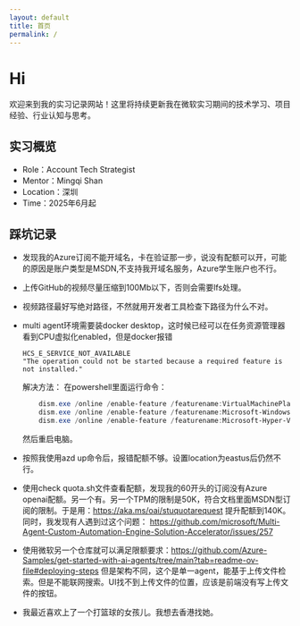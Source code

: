 ```yaml
---
layout: default
title: 首页
permalink: /
---
```


# Hi

欢迎来到我的实习记录网站！这里将持续更新我在微软实习期间的技术学习、项目经验、行业认知与思考。

## 实习概览

- Role：Account Tech Strategist
- Mentor：Mingqi Shan
- Location：深圳
- Time：2025年6月起

## 踩坑记录

- 发现我的Azure订阅不能开域名，卡在验证那一步，说没有配额可以开，可能的原因是账户类型是MSDN,不支持我开域名服务，Azure学生账户也不行。
- 上传GitHub的视频尽量压缩到100Mb以下，否则会需要lfs处理。
- 视频路径最好写绝对路径，不然就用开发者工具检查下路径为什么不对。

- multi agent环境需要装docker desktop，这时候已经可以在任务资源管理器看到CPU虚拟化enabled，但是docker报错
    ```
    HCS_E_SERVICE_NOT_AVAILABLE
    "The operation could not be started because a required feature is not installed."
    ```
    解决方法：
    在powershell里面运行命令：

    ```powershell
        dism.exe /online /enable-feature /featurename:VirtualMachinePlatform /all /norestart
        dism.exe /online /enable-feature /featurename:Microsoft-Windows-Subsystem-Linux /all /norestart
        dism.exe /online /enable-feature /featurename:Microsoft-Hyper-V-All /all /norestart
    ```

    然后重启电脑。

- 按照我使用azd up命令后，报错配额不够。设置location为eastus后仍然不行。

- 使用check quota.sh文件查看配额，发现我的60开头的订阅没有Azure openai配额。另一个有。另一个TPM的限制是50K，符合文档里面MSDN型订阅的限制。于是用：https://aka.ms/oai/stuquotarequest 提升配额到140K。同时，我发现有人遇到过这个问题： https://github.com/microsoft/Multi-Agent-Custom-Automation-Engine-Solution-Accelerator/issues/257

- 使用微软另一个仓库就可以满足限额要求：https://github.com/Azure-Samples/get-started-with-ai-agents/tree/main?tab=readme-ov-file#deploying-steps 
但是架构不同，这个是单一agent，能基于上传文件检索。但是不能联网搜索。UI找不到上传文件的位置，应该是前端没有写上传文件的按钮。

- 我最近喜欢上了一个打篮球的女孩儿。我想去香港找她。